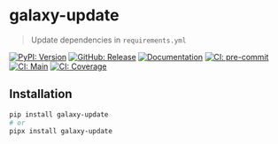 # galaxy-update

> Update dependencies in `requirements.yml`

[![PyPI: Version](https://img.shields.io/pypi/v/galaxy-update?logo=pypi&logoColor=white)](https://pypi.org/project/galaxy-update)
[![GitHub: Release](https://img.shields.io/github/v/release/deadnews/galaxy-update?logo=github&logoColor=white)](https://github.com/deadnews/galaxy-update/releases/latest)
[![Documentation](https://img.shields.io/badge/documentation-gray.svg?logo=materialformkdocs&logoColor=white)](https://deadnews.github.io/galaxy-update)
[![CI: pre-commit](https://results.pre-commit.ci/badge/github/DeadNews/galaxy-update/main.svg)](https://results.pre-commit.ci/latest/github/deadnews/galaxy-update/main)
[![CI: Main](https://img.shields.io/github/actions/workflow/status/deadnews/galaxy-update/main.yml?branch=main&logo=github&logoColor=white&label=main)](https://github.com/deadnews/galaxy-update/actions/workflows/main.yml)
[![CI: Coverage](https://img.shields.io/codecov/c/github/deadnews/galaxy-update?token=OCZDZIYPMC&logo=codecov&logoColor=white)](https://app.codecov.io/gh/deadnews/galaxy-update)

## Installation

```sh
pip install galaxy-update
# or
pipx install galaxy-update
```
